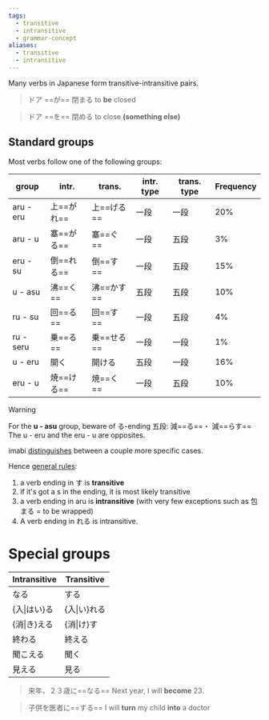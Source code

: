 ```yaml
---
tags:
  - transitive
  - intransitive
  - grammar-concept
aliases:
  - transitive
  - intransitive
---
```

Many verbs in Japanese form transitive-intransitive pairs.

> ドア ==が== 閉まる
> to **be** closed

> ドア ==を== 閉める
> to close **(something else)**

## Standard groups
Most verbs follow one of the following groups:

| group     | intr.   | trans.  | intr. type | trans. type | Frequency |
| --------- | ------- | ------- | ---------- | ----------- | --------- |
| aru - eru | 上==がれ== | 上==げる== | 一段         | 一段          | 20%       |
| aru - u   | 塞==がる== | 塞==ぐ==  | 一段         | 五段          | 3%        |
| eru - su  | 倒==れる== | 倒==す==  | 一段         | 五段          | 15%       |
| u - asu   | 沸==く==  | 沸==かす== | 五段         | 五段          | 10%       |
| ru - su   | 回==る==  | 回==す==  | 一段         | 五段          | 4%        |
| ru - seru | 乗==る==  | 乗==せる== | 一段         | 一段          | 1%        |
| u - eru   | 開く      | 開ける     | 五段         | 一段          | 16%       |
| eru - u   | 焼==ける== | 焼==く==  | 一段         | 五段          | 10%       |
>[!warning]
> For the **u - asu** group, beware of る-ending 五段:
> 減==る==・ 減==らす==
> The u - eru and the eru - u are opposites.

imabi [distinguishes](https://imabi.org/transitivity-i-transitive-intransitive-forms/) between  a couple more specific cases.

Hence [general rules](https://learnjapaneseonline.info/2016/12/27/mastering-transitivity-pairs-remembering-japanese-transitive-and-intransitive-verbs-the-easy-way/):
1. a verb ending in す is **transitive**
2. if it's got a s in the ending,  it is most likely transitive
4. a verb ending in aru is **intransitive** (with very few exceptions such as 包まる = to be wrapped)
5. A verb ending in れる is intransitive.

# Special groups
| Intransitive | Transitive |
| ------------ | ---------- |
| なる           | する         |
| {入\|はい}る     | {入\|い}れる   |
| {消\|き}える     | {消\|け}す    |
| 終わる          | 終える        |
| 聞こえる         | 聞く         |
| 見える          | 見る         |

>来年、２３歳に==なる==
>Next year, I will **become** 23.  
  
>子供を医者に==する==
>I will **turn** my child **into** a doctor